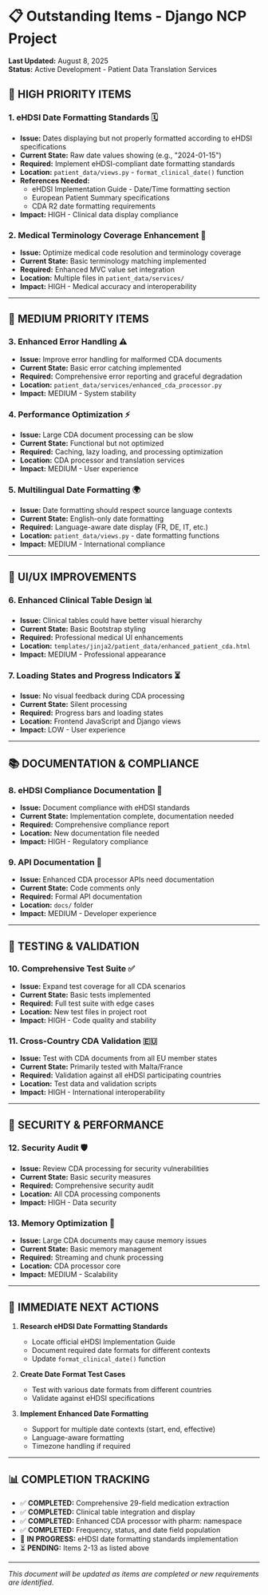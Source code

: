 # 📋 Outstanding Items - Django NCP Project

**Last Updated:** August 8, 2025  
**Status:** Active Development - Patient Data Translation Services

## 🎯 **HIGH PRIORITY ITEMS**

### 1. **eHDSI Date Formatting Standards** 🗓️

- **Issue:** Dates displaying but not properly formatted according to eHDSI specifications
- **Current State:** Raw date values showing (e.g., "2024-01-15")
- **Required:** Implement eHDSI-compliant date formatting standards
- **Location:** `patient_data/views.py` - `format_clinical_date()` function
- **References Needed:**
  - eHDSI Implementation Guide - Date/Time formatting section
  - European Patient Summary specifications
  - CDA R2 date formatting requirements
- **Impact:** HIGH - Clinical data display compliance

### 2. **Medical Terminology Coverage Enhancement** 🏥

- **Issue:** Optimize medical code resolution and terminology coverage
- **Current State:** Basic terminology matching implemented
- **Required:** Enhanced MVC value set integration
- **Location:** Multiple files in `patient_data/services/`
- **Impact:** HIGH - Medical accuracy and interoperability

---

## 🔧 **MEDIUM PRIORITY ITEMS**

### 3. **Enhanced Error Handling** ⚠️

- **Issue:** Improve error handling for malformed CDA documents
- **Current State:** Basic error catching implemented
- **Required:** Comprehensive error reporting and graceful degradation
- **Location:** `patient_data/services/enhanced_cda_processor.py`
- **Impact:** MEDIUM - System stability

### 4. **Performance Optimization** ⚡

- **Issue:** Large CDA document processing can be slow
- **Current State:** Functional but not optimized
- **Required:** Caching, lazy loading, and processing optimization
- **Location:** CDA processor and translation services
- **Impact:** MEDIUM - User experience

### 5. **Multilingual Date Formatting** 🌍

- **Issue:** Date formatting should respect source language contexts
- **Current State:** English-only date formatting
- **Required:** Language-aware date display (FR, DE, IT, etc.)
- **Location:** `patient_data/views.py` - date formatting functions
- **Impact:** MEDIUM - International compliance

---

## 🎨 **UI/UX IMPROVEMENTS**

### 6. **Enhanced Clinical Table Design** 📊

- **Issue:** Clinical tables could have better visual hierarchy
- **Current State:** Basic Bootstrap styling
- **Required:** Professional medical UI enhancements
- **Location:** `templates/jinja2/patient_data/enhanced_patient_cda.html`
- **Impact:** MEDIUM - Professional appearance

### 7. **Loading States and Progress Indicators** ⏳

- **Issue:** No visual feedback during CDA processing
- **Current State:** Silent processing
- **Required:** Progress bars and loading states
- **Location:** Frontend JavaScript and Django views
- **Impact:** LOW - User experience

---

## 📚 **DOCUMENTATION & COMPLIANCE**

### 8. **eHDSI Compliance Documentation** 📄

- **Issue:** Document compliance with eHDSI standards
- **Current State:** Implementation complete, documentation needed
- **Required:** Comprehensive compliance report
- **Location:** New documentation file needed
- **Impact:** HIGH - Regulatory compliance

### 9. **API Documentation** 📖

- **Issue:** Enhanced CDA processor APIs need documentation
- **Current State:** Code comments only
- **Required:** Formal API documentation
- **Location:** `docs/` folder
- **Impact:** MEDIUM - Developer experience

---

## 🧪 **TESTING & VALIDATION**

### 10. **Comprehensive Test Suite** ✅

- **Issue:** Expand test coverage for all CDA scenarios
- **Current State:** Basic tests implemented
- **Required:** Full test suite with edge cases
- **Location:** New test files in project root
- **Impact:** HIGH - Code quality and stability

### 11. **Cross-Country CDA Validation** 🇪🇺

- **Issue:** Test with CDA documents from all EU member states
- **Current State:** Primarily tested with Malta/France
- **Required:** Validation against all eHDSI participating countries
- **Location:** Test data and validation scripts
- **Impact:** HIGH - International interoperability

---

## 🔐 **SECURITY & PERFORMANCE**

### 12. **Security Audit** 🛡️

- **Issue:** Review CDA processing for security vulnerabilities
- **Current State:** Basic security measures
- **Required:** Comprehensive security audit
- **Location:** All CDA processing components
- **Impact:** HIGH - Data security

### 13. **Memory Optimization** 💾

- **Issue:** Large CDA documents may cause memory issues
- **Current State:** Basic memory management
- **Required:** Streaming and chunk processing
- **Location:** CDA processor core
- **Impact:** MEDIUM - Scalability

---

## 🎯 **IMMEDIATE NEXT ACTIONS**

1. **Research eHDSI Date Formatting Standards**
   - Locate official eHDSI Implementation Guide
   - Document required date formats for different contexts
   - Update `format_clinical_date()` function

2. **Create Date Format Test Cases**
   - Test with various date formats from different countries
   - Validate against eHDSI specifications

3. **Implement Enhanced Date Formatting**
   - Support for multiple date contexts (start, end, effective)
   - Language-aware formatting
   - Timezone handling if required

---

## 📊 **COMPLETION TRACKING**

- ✅ **COMPLETED:** Comprehensive 29-field medication extraction
- ✅ **COMPLETED:** Clinical table integration and display
- ✅ **COMPLETED:** Enhanced CDA processor with pharm: namespace
- ✅ **COMPLETED:** Frequency, status, and date field population
- 🔄 **IN PROGRESS:** eHDSI date formatting standards implementation
- ⏳ **PENDING:** Items 2-13 as listed above

---

*This document will be updated as items are completed or new requirements are identified.*
